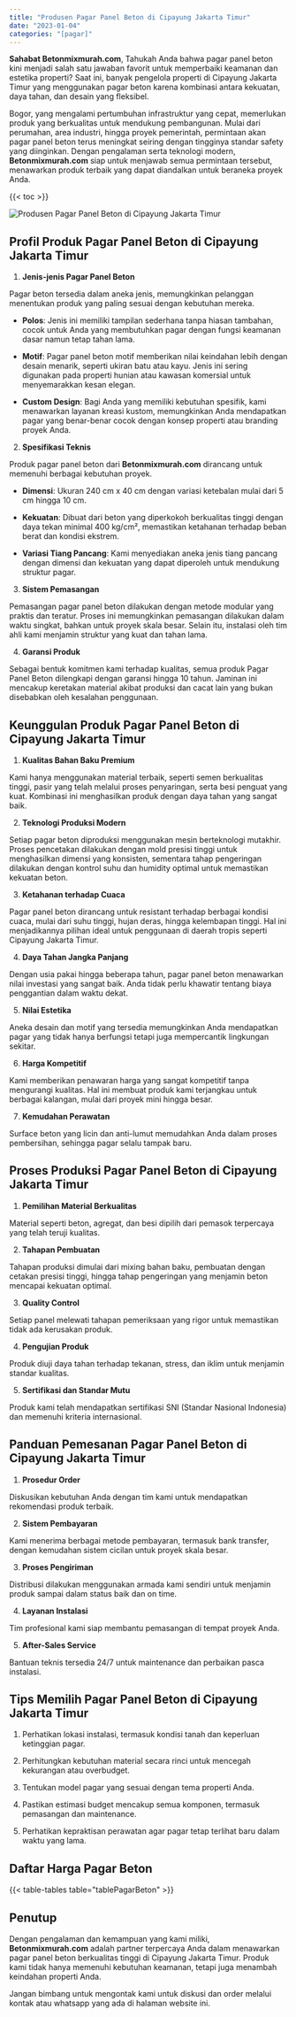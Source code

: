 ```yaml
---
title: "Produsen Pagar Panel Beton di Cipayung Jakarta Timur"
date: "2023-01-04"
categories: "[pagar]"
---
```


**Sahabat Betonmixmurah.com**, Tahukah Anda bahwa pagar panel beton kini menjadi salah satu jawaban favorit untuk memperbaiki keamanan dan estetika properti? Saat ini, banyak pengelola properti di Cipayung Jakarta Timur yang menggunakan pagar beton karena kombinasi antara kekuatan, daya tahan, dan desain yang fleksibel.  

Bogor, yang mengalami pertumbuhan infrastruktur yang cepat, memerlukan produk yang berkualitas untuk mendukung pembangunan. Mulai dari perumahan, area industri, hingga proyek pemerintah, permintaan akan pagar panel beton terus meningkat seiring dengan tingginya standar safety yang diinginkan. Dengan pengalaman serta teknologi modern, **Betonmixmurah.com** siap untuk menjawab semua permintaan tersebut, menawarkan produk terbaik yang dapat diandalkan untuk beraneka proyek Anda.

{{< toc >}}

![Produsen Pagar Panel Beton di Cipayung Jakarta Timur](/images/pagar/pagar-beton-09.jpg)

## Profil Produk Pagar Panel Beton di Cipayung Jakarta Timur

1. **Jenis-jenis Pagar Panel Beton**  

Pagar beton tersedia dalam aneka jenis, memungkinkan pelanggan menentukan produk yang paling sesuai dengan kebutuhan mereka.  

- **Polos**: Jenis ini memiliki tampilan sederhana tanpa hiasan tambahan, cocok untuk Anda yang membutuhkan pagar dengan fungsi keamanan dasar namun tetap tahan lama.  

- **Motif**: Pagar panel beton motif memberikan nilai keindahan lebih dengan desain menarik, seperti ukiran batu atau kayu. Jenis ini sering digunakan pada properti hunian atau kawasan komersial untuk menyemarakkan kesan elegan.  

- **Custom Design**: Bagi Anda yang memiliki kebutuhan spesifik, kami menawarkan layanan kreasi kustom, memungkinkan Anda mendapatkan pagar yang benar-benar cocok dengan konsep properti atau branding proyek Anda.  

2. **Spesifikasi Teknis**  

Produk pagar panel beton dari **Betonmixmurah.com** dirancang untuk memenuhi berbagai kebutuhan proyek.  

- **Dimensi**: Ukuran 240 cm x 40 cm dengan variasi ketebalan mulai dari 5 cm hingga 10 cm.  

- **Kekuatan**: Dibuat dari beton yang diperkokoh berkualitas tinggi dengan daya tekan minimal 400 kg/cm², memastikan ketahanan terhadap beban berat dan kondisi ekstrem.  

- **Variasi Tiang Pancang**: Kami menyediakan aneka jenis tiang pancang dengan dimensi dan kekuatan yang dapat diperoleh untuk mendukung struktur pagar.  

3. **Sistem Pemasangan**  

Pemasangan pagar panel beton dilakukan dengan metode modular yang praktis dan teratur. Proses ini memungkinkan pemasangan dilakukan dalam waktu singkat, bahkan untuk proyek skala besar. Selain itu, instalasi oleh tim ahli kami menjamin struktur yang kuat dan tahan lama.  

4. **Garansi Produk**  

Sebagai bentuk komitmen kami terhadap kualitas, semua produk Pagar Panel Beton dilengkapi dengan garansi hingga 10 tahun. Jaminan ini mencakup keretakan material akibat produksi dan cacat lain yang bukan disebabkan oleh kesalahan penggunaan.

## Keunggulan Produk Pagar Panel Beton di Cipayung Jakarta Timur 

1. **Kualitas Bahan Baku Premium**  

Kami hanya menggunakan material terbaik, seperti semen berkualitas tinggi, pasir yang telah melalui proses penyaringan, serta besi penguat yang kuat. Kombinasi ini menghasilkan produk dengan daya tahan yang sangat baik.  

2. **Teknologi Produksi Modern**  

Setiap pagar beton diproduksi menggunakan mesin berteknologi mutakhir. Proses pencetakan dilakukan dengan mold presisi tinggi untuk menghasilkan dimensi yang konsisten, sementara tahap pengeringan dilakukan dengan kontrol suhu dan humidity optimal untuk memastikan kekuatan beton.  

3. **Ketahanan terhadap Cuaca**  

Pagar panel beton dirancang untuk resistant terhadap berbagai kondisi cuaca, mulai dari suhu tinggi, hujan deras, hingga kelembapan tinggi. Hal ini menjadikannya pilihan ideal untuk penggunaan di daerah tropis seperti Cipayung Jakarta Timur.  

4. **Daya Tahan Jangka Panjang**  

Dengan usia pakai hingga beberapa tahun, pagar panel beton menawarkan nilai investasi yang sangat baik. Anda tidak perlu khawatir tentang biaya penggantian dalam waktu dekat.  

5. **Nilai Estetika**  

Aneka desain dan motif yang tersedia memungkinkan Anda mendapatkan pagar yang tidak hanya berfungsi tetapi juga mempercantik lingkungan sekitar.  

6. **Harga Kompetitif**  

Kami memberikan penawaran harga yang sangat kompetitif tanpa mengurangi kualitas. Hal ini membuat produk kami terjangkau untuk berbagai kalangan, mulai dari proyek mini hingga besar.  

7. **Kemudahan Perawatan**  

Surface beton yang licin dan anti-lumut memudahkan Anda dalam proses pembersihan, sehingga pagar selalu tampak baru.

## Proses Produksi Pagar Panel Beton di Cipayung Jakarta Timur

1. **Pemilihan Material Berkualitas**  

Material seperti beton, agregat, dan besi dipilih dari pemasok terpercaya yang telah teruji kualitas.

2. **Tahapan Pembuatan**  

Tahapan produksi dimulai dari mixing bahan baku, pembuatan dengan cetakan presisi tinggi, hingga tahap pengeringan yang menjamin beton mencapai kekuatan optimal.

3. **Quality Control**  

Setiap panel melewati tahapan pemeriksaan yang rigor untuk memastikan tidak ada kerusakan produk.

4. **Pengujian Produk**  

Produk diuji daya tahan terhadap tekanan, stress, dan iklim untuk menjamin standar kualitas.

5. **Sertifikasi dan Standar Mutu**  

Produk kami telah mendapatkan sertifikasi SNI (Standar Nasional Indonesia) dan memenuhi kriteria internasional.

## Panduan Pemesanan Pagar Panel Beton di Cipayung Jakarta Timur

1. **Prosedur Order**  

Diskusikan kebutuhan Anda dengan tim kami untuk mendapatkan rekomendasi produk terbaik.

2. **Sistem Pembayaran**  

Kami menerima berbagai metode pembayaran, termasuk bank transfer, dengan kemudahan sistem cicilan untuk proyek skala besar.

3. **Proses Pengiriman**  

Distribusi dilakukan menggunakan armada kami sendiri untuk menjamin produk sampai dalam status baik dan on time.

4. **Layanan Instalasi**  

Tim profesional kami siap membantu pemasangan di tempat proyek Anda.

5. **After-Sales Service**  

Bantuan teknis tersedia 24/7 untuk maintenance dan perbaikan pasca instalasi.

## Tips Memilih Pagar Panel Beton di Cipayung Jakarta Timur

1. Perhatikan lokasi instalasi, termasuk kondisi tanah dan keperluan ketinggian pagar.  

2. Perhitungkan kebutuhan material secara rinci untuk mencegah kekurangan atau overbudget.  

3. Tentukan model pagar yang sesuai dengan tema properti Anda.  

4. Pastikan estimasi budget mencakup semua komponen, termasuk pemasangan dan maintenance.  

5. Perhatikan kepraktisan perawatan agar pagar tetap terlihat baru dalam waktu yang lama.

## Daftar Harga Pagar Beton

{{< table-tables table="tablePagarBeton" >}}

## Penutup

Dengan pengalaman dan kemampuan yang kami miliki, **Betonmixmurah.com** adalah partner terpercaya Anda dalam menawarkan pagar panel beton berkualitas tinggi di Cipayung Jakarta Timur. Produk kami tidak hanya memenuhi kebutuhan keamanan, tetapi juga menambah keindahan properti Anda.  

Jangan bimbang untuk mengontak kami untuk diskusi dan order melalui kontak atau whatsapp yang ada di halaman website ini.